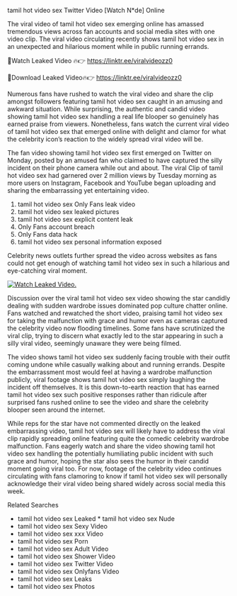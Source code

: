 ﻿tamil hot video sex Twitter Video [Watch N*de] Online

The viral video of ﻿tamil hot video sex emerging online has amassed tremendous views across fan accounts and social media sites with one video clip. The viral video circulating recently shows ﻿tamil hot video sex in an unexpected and hilarious moment while in public running errands. 

🔴Watch Leaked Video 🔥👉  https://linktr.ee/viralvideozz0 

🔴Download Leaked Video🔥👉  https://linktr.ee/viralvideozz0 

Numerous fans have rushed to watch the viral video and share the clip amongst followers featuring ﻿tamil hot video sex caught in an amusing and awkward situation. While surprising, the authentic and candid video showing ﻿tamil hot video sex handling a real life blooper so genuinely has earned praise from viewers. Nonetheless, fans watch the current viral video of ﻿tamil hot video sex that emerged online with delight and clamor for what the celebrity icon’s reaction to the widely spread viral video will be.

The fan video showing ﻿tamil hot video sex first emerged on Twitter on Monday, posted by an amused fan who claimed to have captured the silly incident on their phone camera while out and about. The viral Clip of ﻿tamil hot video sex had garnered over 2 million views by Tuesday morning as more users on Instagram, Facebook and YouTube began uploading and sharing the embarrassing yet entertaining video. 

1. ﻿tamil hot video sex Only Fans leak video
2. ﻿tamil hot video sex leaked pictures
3. ﻿tamil hot video sex explicit content leak
4. Only Fans account breach
5. Only Fans data hack
6. ﻿tamil hot video sex personal information exposed

Celebrity news outlets further spread the video across websites as fans could not get enough of watching ﻿tamil hot video sex in such a hilarious and eye-catching viral moment. 

[![Watch Leaked Video.](https://miro.medium.com/v2/resize:fit:828/format:webp/1*cilzJN44JGOrTw9NJCrNHA.gif "Watch Leaked Video")](https://linktr.ee/viralvideozz0)

Discussion over the viral ﻿tamil hot video sex video showing the star candidly dealing with sudden wardrobe issues dominated pop culture chatter online. Fans watched and rewatched the short video, praising ﻿tamil hot video sex for taking the malfunction with grace and humor even as cameras captured the celebrity video now flooding timelines. Some fans have scrutinized the viral clip, trying to discern what exactly led to the star appearing in such a silly viral video, seemingly unaware they were being filmed.

The video shows ﻿tamil hot video sex suddenly facing trouble with their outfit coming undone while casually walking about and running errands. Despite the embarrassment most would feel at having a wardrobe malfunction publicly, viral footage shows ﻿tamil hot video sex simply laughing the incident off themselves. It is this down-to-earth reaction that has earned ﻿tamil hot video sex such positive responses rather than ridicule after surprised fans rushed online to see the video and share the celebrity blooper seen around the internet.  

While reps for the star have not commented directly on the leaked embarrassing video, ﻿tamil hot video sex will likely have to address the viral clip rapidly spreading online featuring quite the comedic celebrity wardrobe malfunction. Fans eagerly watch and share the video showing ﻿tamil hot video sex handling the potentially humiliating public incident with such grace and humor, hoping the star also sees the humor in their candid moment going viral too. For now, footage of the celebrity video continues circulating with fans clamoring to know if ﻿tamil hot video sex will personally acknowledge their viral video being shared widely across social media this week.

Related Searches
* ﻿tamil hot video sex Leaked
﻿* tamil hot video sex Nude
* ﻿tamil hot video sex Sexy Video
* ﻿tamil hot video sex xxx Video
* ﻿tamil hot video sex Porn
* ﻿tamil hot video sex Adult Video
* ﻿tamil hot video sex Shower Video
* ﻿tamil hot video sex Twitter Video
* ﻿tamil hot video sex Onlyfans Video
* ﻿tamil hot video sex Leaks
* ﻿tamil hot video sex Photos